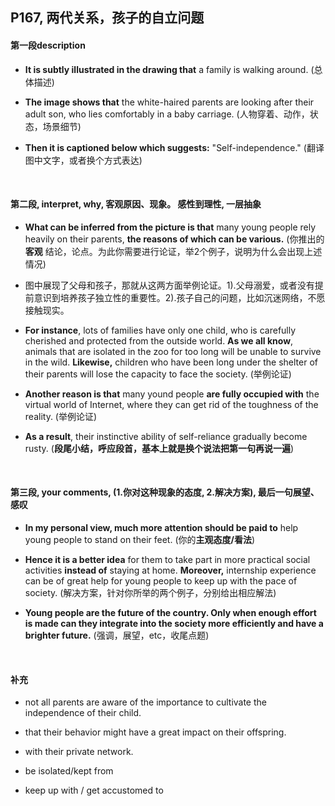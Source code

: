 ##	P167, 两代关系，孩子的自立问题

####	第一段description

*	**It is subtly illustrated in the drawing that** a family is walking around. (总体描述)

*	**The image shows that** the white-haired parents are looking after their adult son, who lies comfortably in a baby carriage. (人物穿着、动作，状态，场景细节)

*	**Then it is captioned below which suggests:** "Self-independence." (翻译图中文字，或者换个方式表达)

<br/>

####	第二段, interpret, why, 客观原因、现象。 感性到理性, 一层抽象

*	**What can be inferred from the picture is that** many young people rely heavily on their parents, **the reasons of which can be various.** (你推出的 **客观** 结论，论点。为此你需要进行论证，举2个例子，说明为什么会出现上述情况)

*	图中展现了父母和孩子，那就从这两方面举例论证。1).父母溺爱，或者没有提前意识到培养孩子独立性的重要性。2).孩子自己的问题，比如沉迷网络，不愿接触现实。

*	**For instance**, lots of families have only one child, who is carefully cherished and protected from the outside world. **As we all know**, animals that are isolated in the zoo for too long will be unable to survive in the wild. **Likewise,** children who have been long under the shelter of their parents will lose the capacity to face the society. (举例论证)

*	**Another reason is that** many yound people **are fully occupied with** the virtual world of Internet, where they can get rid of the toughness of the reality. (举例论证)

*	**As a result**, their instinctive ability of self-reliance gradually become rusty. (**段尾小结，呼应段首，基本上就是换个说法把第一句再说一遍**)

<br/>

####	第三段, your comments, (1.你对这种现象的态度, 2.解决方案), 最后一句展望、感叹

*	**In my personal view, much more attention should be paid to** help young people to stand on their feet. (你的**主观态度/看法**)

*	**Hence it is a better idea** for them to take part in more practical social activities **instead of** staying at home. **Moreover,** internship experience can be of great help for young people to keep up with the pace of society. (解决方案，针对你所举的两个例子，分别给出相应解法)

*	**Young people are the future of the country. Only when enough effort is made can they integrate into the society more efficiently and have a brighter future.** (强调，展望，etc，收尾点题)

<br/>

####	补充

*	not all parents are aware of the importance to cultivate the independence of their child.

*	that their behavior might have a great impact on their offspring.

*	with their private network.

*   be isolated/kept from

*   keep up with / get accustomed to